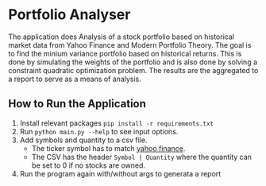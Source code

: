 # Portfolio Analyser

The application does Analysis of a stock portfolio based on historical market data from Yahoo Finance and Modern Portfolio Theory. The goal is to find
the minium variance portfolio based on historical returns. This is done by simulating the weights of the portfolio and is also done by solving a
constraint quadratic optimization problem. The results are the aggregated to a report to serve as a means of analysis.

## How to Run the Application

1. Install relevant packages `pip install -r requirements.txt`
2. Run `python main.py --help` to see input options.
3. Add symbols and quantity to a csv file.
    * The ticker symbol has to match [yahoo finance](https://finance.yahoo.com).
    * The CSV has the header `Symbol | Quantity` where the quantity can be set to 0 if no stocks are owned.
4. Run the program again with/without args to generata a report
